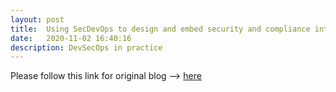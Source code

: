 ```yaml
---
layout: post
title:  Using SecDevOps to design and embed security and compliance into development workflows
date:   2020-11-02 16:40:16
description: DevSecOps in practice
---
```

Please follow this link for original blog --> <a href="https://www.ibm.com/blogs/research/2020/11/secdevops-security-compliance/" target="blank">here</a> 
